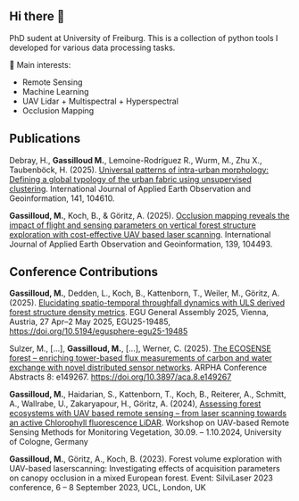 ## Hi there 👋

PhD sudent at University of Freiburg.
This is a collection of python tools I developed for various data processing tasks.

🔭 Main interests:
- Remote Sensing
- Machine Learning
- UAV Lidar + Multispectral + Hyperspectral
- Occlusion Mapping


## Publications

Debray, H., **Gassilloud M.**, Lemoine-Rodríguez R., Wurm, M., Zhu X., Taubenböck, H. (2025). [Universal patterns of intra-urban morphology: Defining a global typology of the urban fabric using unsupervised clustering](https://www.sciencedirect.com/science/article/pii/S1569843225002572). International Journal of Applied Earth Observation and Geoinformation, 141, 104610.

**Gassilloud, M.**, Koch, B., & Göritz, A. (2025). [Occlusion mapping reveals the impact of flight and sensing parameters on vertical forest structure exploration with cost-effective UAV based laser scanning](https://www.sciencedirect.com/science/article/pii/S1569843225001402). International Journal of Applied Earth Observation and Geoinformation, 139, 104493.



## Conference Contributions

**Gassilloud, M.**, Dedden, L., Koch, B., Kattenborn, T., Weiler, M., Göritz, A. (2025). [Elucidating spatio-temporal throughfall dynamics with ULS derived forest structure density metrics](https://meetingorganizer.copernicus.org/EGU25/EGU25-19485.html). EGU General Assembly 2025, Vienna, Austria, 27 Apr–2 May 2025, EGU25-19485, https://doi.org/10.5194/egusphere-egu25-19485 

Sulzer, M., [...], **Gassilloud, M.**, [...], Werner, C. (2025). [The ECOSENSE forest – enriching tower-based flux measurements of carbon and water exchange with novel distributed sensor networks](https://aca.pensoft.net/article/149267/). ARPHA Conference Abstracts 8: e149267. https://doi.org/10.3897/aca.8.e149267

**Gassilloud, M.**, Haidarian, S., Kattenborn, T., Koch, B., Reiterer, A., Schmitt, A., Wallrabe, U., Zakaryapour, H., Göritz, A. (2024), [Assessing forest ecosystems with UAV based remote sensing – from laser scanning towards an active Chlorophyll fluorescence LiDAR](https://www.crc1211db.uni-koeln.de/workshops/workshop_2024_uavrs_posters.php). Workshop on UAV-based Remote Sensing Methods for Monitoring Vegetation, 30.09. – 1.10.2024, University of Cologne, Germany

**Gassilloud, M.**, Göritz, A., Koch, B. (2023). Forest volume exploration with UAV-based laserscanning: Investigating effects of acquisition parameters on canopy occlusion in a mixed European forest. Event: SilviLaser 2023 conference, 6 – 8 September 2023, UCL, London, UK




<!--
**MGEOS/MGEOS** is a ✨ _special_ ✨ repository because its `README.md` (this file) appears on your GitHub profile.

Here are some ideas to get you started:

- 🔭 I’m currently working on ...
- 🌱 I’m currently learning ...
- 👯 I’m looking to collaborate on ...
- 🤔 I’m looking for help with ...
- 💬 Ask me about ...
- 📫 How to reach me: ...
- 😄 Pronouns: ...
- ⚡ Fun fact: ...
-->
